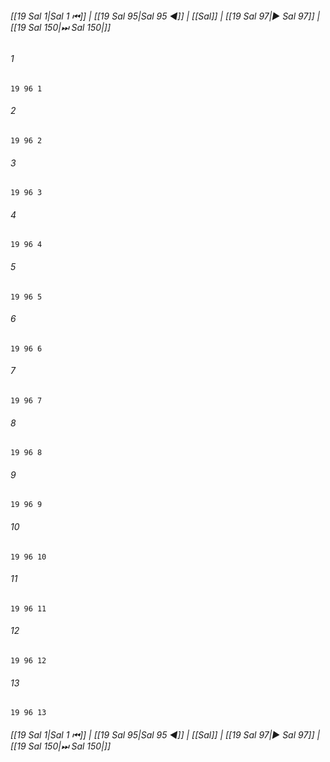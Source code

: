 
###### [[19 Sal 1|Sal 1 ⏮]] | [[19 Sal 95|Sal 95 ◀]] | [[Sal]] | [[19 Sal 97|▶ Sal 97]] | [[19 Sal 150|⏭ Sal 150|]]

###### 1
``` verse
19 96 1 
```
###### 2
``` verse
19 96 2 
```
###### 3
``` verse
19 96 3 
```
###### 4
``` verse
19 96 4 
```
###### 5
``` verse
19 96 5 
```
###### 6
``` verse
19 96 6 
```
###### 7
``` verse
19 96 7 
```
###### 8
``` verse
19 96 8 
```
###### 9
``` verse
19 96 9 
```
###### 10
``` verse
19 96 10 
```
###### 11
``` verse
19 96 11 
```
###### 12
``` verse
19 96 12 
```
###### 13
``` verse
19 96 13 
```

###### [[19 Sal 1|Sal 1 ⏮]] | [[19 Sal 95|Sal 95 ◀]] | [[Sal]] | [[19 Sal 97|▶ Sal 97]] | [[19 Sal 150|⏭ Sal 150|]]

